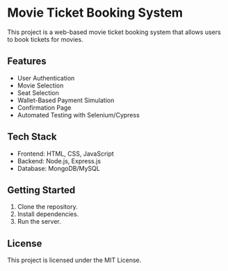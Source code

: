 # Movie Ticket Booking System

This project is a web-based movie ticket booking system that allows users to book tickets for movies.

## Features
- User Authentication
- Movie Selection
- Seat Selection
- Wallet-Based Payment Simulation
- Confirmation Page
- Automated Testing with Selenium/Cypress

## Tech Stack
- Frontend: HTML, CSS, JavaScript
- Backend: Node.js, Express.js
- Database: MongoDB/MySQL

## Getting Started
1. Clone the repository.
2. Install dependencies.
3. Run the server.

## License
This project is licensed under the MIT License.
